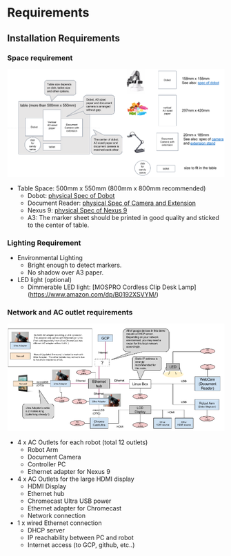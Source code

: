 Requirements
===

## Installation Requirements
### Space requirement

![](./image/table_layout.png)
- Table Space: 500mm x 550mm (800mm x 800mm recommended)
  - Dobot: [physical Spec of Dobot](http://dobot.cc/dobot-magician/specification.html)
  - Document Reader: [physical Spec of Camera and Extension](https://www.amazon.com/dp/B01530XGMA)
  - Nexus 9: [physical Spec of Nexus 9](http://www.htc.com/us/tablets/nexus-9/)
  - A3: The marker sheet should be printed in good quality and sticked to the center of table.

### Lighting Requirement
- Environmental Lighting
  - Bright enough to detect markers.
  - No shadow over A3 paper.
- LED light (optional)
  - Dimmerable LED light: [MOSPRO Cordless Clip Desk Lamp] (https://www.amazon.com/dp/B0192XSVYM/)

### Network and AC outlet requirements
![](./image/networ_and_AC_outlet_layout.png)

- 4 x AC Outlets for each robot (total 12 outlets)
  - Robot Arm
  - Document Camera
  - Controller PC
  - Ethernet adapter for Nexus 9
- 4 x AC Outlets for the large HDMI display
  - HDMI Display
  - Ethernet hub
  - Chromecast Ultra USB power
  - Ethernet adapter for Chromecast
  - Network connection
- 1 x wired Ethernet connection
  - DHCP server
  - IP reachability between PC and robot
  - Internet access (to GCP, github, etc..)
